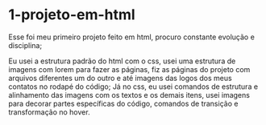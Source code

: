 # 1-projeto-em-html
Esse foi meu primeiro projeto feito em html, procuro constante evolução e disciplina;

Eu usei a estrutura padrão do html com o css, usei uma estrutura de imagens com lorem para fazer as páginas, fiz as páginas do projeto com arquivos diferentes um do outro e até imagens das logos dos meus contatos no rodapé do código;
Já no css, eu usei comandos de estrutura e alinhamento das imagens com os textos e os demais itens, usei imagens para decorar partes específicas do código, comandos de transição e transformação no hover.

